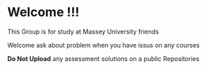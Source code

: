 # Welcome !!!
This Group is for study at Massey University friends

Welcome ask about problem when you have issus on any courses

**Do Not Upload** any assessment solutions on a public Repositories
